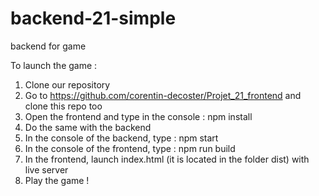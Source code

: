 # backend-21-simple
backend for game

To launch the game : 
  1) Clone our repository
  2) Go to https://github.com/corentin-decoster/Projet_21_frontend and clone this repo too
  3) Open the frontend and type in the console : npm install
  4) Do the same with the backend
  5) In the console of the backend, type : npm start
  6) In the console of the frontend, type : npm run build
  7) In the frontend, launch index.html (it is located in the folder dist) with live server
  8) Play the game !
